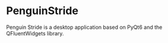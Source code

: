 # PenguinStride
Penguin Stride is a desktop application based on PyQt6 and the QFluentWidgets library.
